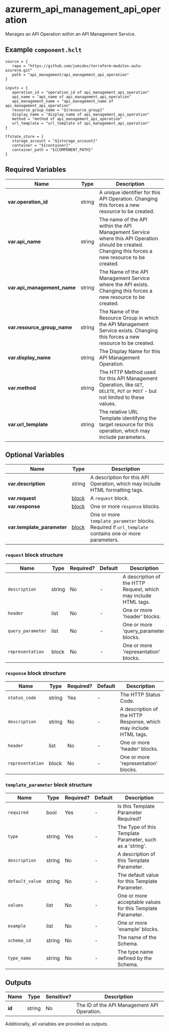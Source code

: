 # azurerm_api_management_api_operation

Manages an API Operation within an API Management Service.

## Example `component.hclt`

```hcl
source = {
   repo = "https://github.com/jumidev/terraform-modules-auto-azurerm.git" 
   path = "api_management/api_management_api_operation" 
}

inputs = {
   operation_id = "operation_id of api_management_api_operation" 
   api_name = "api_name of api_management_api_operation" 
   api_management_name = "api_management_name of api_management_api_operation" 
   resource_group_name = "${resource_group}" 
   display_name = "display_name of api_management_api_operation" 
   method = "method of api_management_api_operation" 
   url_template = "url_template of api_management_api_operation" 
}

tfstate_store = {
   storage_account = "${storage_account}" 
   container = "${container}" 
   container_path = "${COMPONENT_PATH}" 
}

```

## Required Variables

| Name | Type |  Description |
| ---- | --------- |  ----------- |
| **var.operation_id** | string |  A unique identifier for this API Operation. Changing this forces a new resource to be created. | 
| **var.api_name** | string |  The name of the API within the API Management Service where this API Operation should be created. Changing this forces a new resource to be created. | 
| **var.api_management_name** | string |  The Name of the API Management Service where the API exists. Changing this forces a new resource to be created. | 
| **var.resource_group_name** | string |  The Name of the Resource Group in which the API Management Service exists. Changing this forces a new resource to be created. | 
| **var.display_name** | string |  The Display Name for this API Management Operation. | 
| **var.method** | string |  The HTTP Method used for this API Management Operation, like `GET`, `DELETE`, `PUT` or `POST` - but not limited to these values. | 
| **var.url_template** | string |  The relative URL Template identifying the target resource for this operation, which may include parameters. | 

## Optional Variables

| Name | Type |  Description |
| ---- | --------- |  ----------- |
| **var.description** | string |  A description for this API Operation, which may include HTML formatting tags. | 
| **var.request** | [block](#request-block-structure) |  A `request` block. | 
| **var.response** | [block](#response-block-structure) |  One or more `response` blocks. | 
| **var.template_parameter** | [block](#template_parameter-block-structure) |  One or more `template_parameter` blocks. Required if `url_template` contains one or more parameters. | 

### `request` block structure

| Name | Type | Required? | Default | Description |
| ---- | ---- | --------- | ------- | ----------- |
| `description` | string | No | - | A description of the HTTP Request, which may include HTML tags. |
| `header` | list | No | - | One or more 'header' blocks. |
| `query_parameter` | list | No | - | One or more 'query_parameter' blocks. |
| `representation` | block | No | - | One or more 'representation' blocks. |

### `response` block structure

| Name | Type | Required? | Default | Description |
| ---- | ---- | --------- | ------- | ----------- |
| `status_code` | string | Yes | - | The HTTP Status Code. |
| `description` | string | No | - | A description of the HTTP Response, which may include HTML tags. |
| `header` | list | No | - | One or more 'header' blocks. |
| `representation` | block | No | - | One or more 'representation' blocks. |

### `template_parameter` block structure

| Name | Type | Required? | Default | Description |
| ---- | ---- | --------- | ------- | ----------- |
| `required` | bool | Yes | - | Is this Template Parameter Required? |
| `type` | string | Yes | - | The Type of this Template Parameter, such as a 'string'. |
| `description` | string | No | - | A description of this Template Parameter. |
| `default_value` | string | No | - | The default value for this Template Parameter. |
| `values` | list | No | - | One or more acceptable values for this Template Parameter. |
| `example` | list | No | - | One or more 'example' blocks. |
| `schema_id` | string | No | - | The name of the Schema. |
| `type_name` | string | No | - | The type name defined by the Schema. |



## Outputs

| Name | Type | Sensitive? | Description |
| ---- | ---- | --------- | --------- |
| **id** | string | No  | The ID of the API Management API Operation. | 

Additionally, all variables are provided as outputs.
